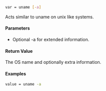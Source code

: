 ```sh
var = uname [-a]
```

Acts similar to uname on unix like systems.

#### Parameters

* Optional -a for extended information.

#### Return Value

The OS name and optionally extra information.

#### Examples

```sh
value = uname -a
```

